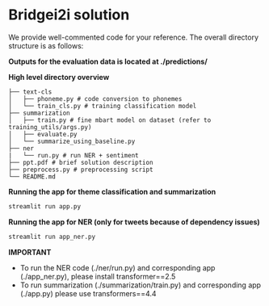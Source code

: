 # Bridgei2i solution

We provide well-commented code for your reference. The overall directory structure is as follows:

**Outputs for the evaluation data is located at ./predictions/**

**High level directory overview**

```
├── text-cls
│   ├── phoneme.py # code conversion to phonemes
│   └── train_cls.py # training classification model
├── summarization
│   ├── train.py # fine mbart model on dataset (refer to training_utils/args.py)
│   ├── evaluate.py
│   └── summarize_using_baseline.py
├── ner
|   └── run.py # run NER + sentiment
├── ppt.pdf # brief solution description
├── preprocess.py # preprocessing script
└── README.md
```

**Running the app for theme classification and summarization**

```bash
streamlit run app.py
```

**Running the app for NER (only for tweets because of dependency issues)**

```bash
streamlit run app_ner.py
```

**IMPORTANT**
- To run the NER code (./ner/run.py) and corresponding app (./app_ner.py), please install transformer==2.5
- To run summarization (./summarization/train.py) and corresponding app (./app.py) please use transformers==4.4